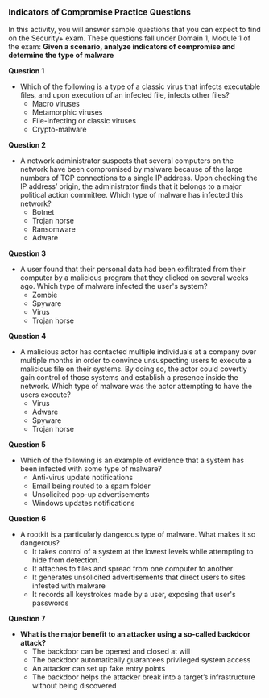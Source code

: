 ### Indicators of Compromise Practice Questions

In this activity, you will answer sample questions that you can expect to find on the Security+ exam. These questions fall under Domain 1, Module 1 of the exam: **Given a scenario, analyze indicators of compromise and determine the type of malware**


**Question 1**

* Which of the following is a type of a classic virus that infects executable files, and upon execution of an infected file, infects other files?
  * Macro viruses
  * Metamorphic viruses
  * File-infecting or classic viruses
  * Crypto-malware
    

**Question 2**

* A network administrator suspects that several computers on the network have been compromised by malware because of the large numbers of TCP connections to a single IP address. Upon checking the IP address’ origin, the administrator finds that it belongs to a major political action committee. Which type of malware has infected this network?
  * Botnet
  * Trojan horse
  * Ransomware
  * Adware

**Question 3**

* A user found that their personal data had been exfiltrated from their computer by a malicious program that they clicked on several weeks ago. Which type of malware infected the user's system?
  * Zombie
  * Spyware
  * Virus 
  * Trojan horse

**Question 4**

* A malicious actor has contacted multiple individuals at a company over multiple months in order to convince unsuspecting users to execute a malicious file on their systems. By doing so, the actor could covertly gain control of those systems and establish a presence inside the network. Which type of malware was the actor attempting to have the users execute?
  * Virus
  * Adware
  * Spyware
  * Trojan horse



**Question 5**

* Which of the following is an example of evidence that a system has been infected with some type of malware?
  * Anti-virus update notifications
  * Email being routed to a spam folder
  * Unsolicited pop-up advertisements 
  * Windows updates notifications



**Question 6**

* A rootkit is a particularly dangerous type of malware. What makes it so dangerous?
  * It takes control of a system at the lowest levels while attempting to hide from detection.`
  * It attaches to files and spread from one computer to another
  * It generates unsolicited advertisements that direct users to sites infested with malware
  * It records all keystrokes made by a user, exposing that user's passwords
    

**Question 7**

* **What is the major benefit to an attacker using a so-called backdoor attack?**
  * The backdoor can be opened and closed at will 
  * The backdoor automatically guarantees privileged system access
  * An attacker can set up fake entry points
  * The backdoor helps the attacker break into a target’s infrastructure without being discovered